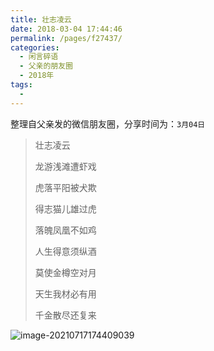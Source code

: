 ```yaml
---
title: 壮志凌云
date: 2018-03-04 17:44:46
permalink: /pages/f27437/
categories:
  - 闲言碎语
  - 父亲的朋友圈
  - 2018年
tags:
  - 
---
```

整理自父亲发的微信朋友圈，分享时间为：`3月04日`

> 壮志凌云
>
> 龙游浅滩遭虾戏
>
> 虎落平阳被犬欺
>
> 得志猫儿雄过虎
>
> 落魄凤凰不如鸡
>
> 
>
> 
>
> 人生得意须纵酒
>
> 莫使金樽空对月
>
> 天生我材必有用
>
> 千金散尽还复来

![image-20210717174409039](https://tvax2.sinaimg.cn/large/008k1Yt0ly1gskcfz6z3jj30fi0mhdni.jpg)